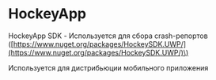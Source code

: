 # HockeyApp

HockeyApp SDK - Используется для сбора crash-репортов \([https://www.nuget.org/packages/HockeySDK.UWP/](https://www.nuget.org/packages/HockeySDK.UWP/)\)

Используется для дистрибьюции мобильного приложения

